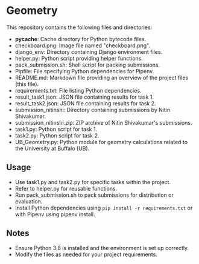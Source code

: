 # Geometry
This repository contains the following files and directories:

* __pycache__: Cache directory for Python bytecode files.
* checkboard.png: Image file named "checkboard.png".
* django_env: Directory containing Django environment files.
* helper.py: Python script providing helper functions.
* pack_submission.sh: Shell script for packing submissions.
* Pipfile: File specifying Python dependencies for Pipenv.
* README.md: Markdown file providing an overview of the project files (this file).
* requirements.txt: File listing Python dependencies.
* result_task1.json: JSON file containing results for task 1.
* result_task2.json: JSON file containing results for task 2.
* submission_nitinshi: Directory containing submissions by Nitin Shivakumar.
* submission_nitinshi.zip: ZIP archive of Nitin Shivakumar's submissions.
* task1.py: Python script for task 1.
* task2.py: Python script for task 2.
* UB_Geometry.py: Python module for geometry calculations related to the University at Buffalo (UB).

## Usage

* Use task1.py and task2.py for specific tasks within the project.
* Refer to helper.py for reusable functions.
* Run pack_submission.sh to pack submissions for distribution or evaluation.
* Install Python dependencies using `pip install -r requirements.txt` or with Pipenv using pipenv install.

## Notes

* Ensure Python 3.8 is installed and the environment is set up correctly.
* Modify the files as needed for your project requirements.
